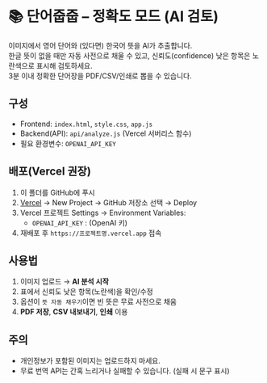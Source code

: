 
# 📚 단어줍줍 – 정확도 모드 (AI 검토)

이미지에서 영어 단어와 (있다면) 한국어 뜻을 AI가 추출합니다.  
한글 뜻이 없을 때만 자동 사전으로 채울 수 있고, 신뢰도(confidence) 낮은 항목은 노란색으로 표시해 검토하세요.  
3분 이내 정확한 단어장을 PDF/CSV/인쇄로 뽑을 수 있습니다.

## 구성
- Frontend: `index.html`, `style.css`, `app.js`
- Backend(API): `api/analyze.js` (Vercel 서버리스 함수)
- 필요 환경변수: `OPENAI_API_KEY`

## 배포(Vercel 권장)
1. 이 폴더를 GitHub에 푸시
2. [Vercel](https://vercel.com) → New Project → GitHub 저장소 선택 → Deploy
3. Vercel 프로젝트 Settings → Environment Variables:
   - `OPENAI_API_KEY` : (OpenAI 키)
4. 재배포 후 `https://프로젝트명.vercel.app` 접속

## 사용법
1. 이미지 업로드 → **AI 분석 시작**
2. 표에서 신뢰도 낮은 항목(노란색)을 확인/수정
3. 옵션이 `뜻 자동 채우기`이면 빈 뜻은 무료 사전으로 채움
4. **PDF 저장**, **CSV 내보내기**, **인쇄** 이용

## 주의
- 개인정보가 포함된 이미지는 업로드하지 마세요.
- 무료 번역 API는 간혹 느리거나 실패할 수 있습니다. (실패 시 문구 표시)
